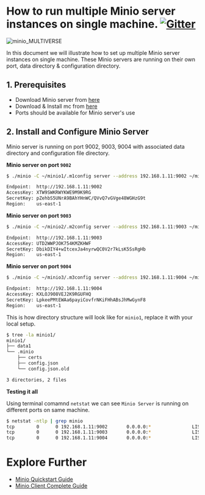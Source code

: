 # How to run multiple Minio server instances on single machine. [![Gitter](https://badges.gitter.im/Join%20Chat.svg)](https://gitter.im/minio/minio?utm_source=badge&utm_medium=badge&utm_campaign=pr-badge&utm_content=badge)

![minio_MULTIVERSE](https://github.com/minio/minio/blob/master/docs/screenshots/multiport.jpeg?raw=true)


In this document we will illustrate how to set up multiple Minio server instances on single machine. These Minio servers are running on their own port, data directory & configuration directory.

## 1. Prerequisites

* Download Minio server from [here](https://docs.minio.io/docs/minio)
* Download & Install mc from [here](https://docs.minio.io/docs/minio-client-quickstart-guide)
* Ports should be available for Minio server's use

## 2. Install and Configure Minio Server

Minio server is running on port 9002, 9003, 9004 with associated data directory and configuration file directory.

**Minio server on port ``9002``**

```sh
$ ./minio -C ~/minio1/.m1config server --address 192.168.1.11:9002 ~/minio1/data1/

Endpoint:  http://192.168.1.11:9002
AccessKey: XTW9SWKRWYKWE9M9K9RG 
SecretKey: pZehbS5UNrA9BAhYHnWC/QVvQ7vGVge48WGHzG9t 
Region:    us-east-1
```

**Minio server on port ``9003``**

```sh
$ ./minio -C ~/minio2/.m2config server --address 192.168.1.11:9003 ~/minio2/data2/                                                 

Endpoint:  http://192.168.1.11:9003
AccessKey: UTD2WWPJOK754KMZKHWF 
SecretKey: DbikDIY4+wItcexJa4nyrwQC0V2r7kLsK5SsRgHb 
Region:    us-east-1
```

**Minio server on port ``9004``**

```sh
$ ./minio -C ~/minio3/.m3config server --address 192.168.1.11:9004 ~/minio3/data3/                                                 

Endpoint:  http://192.168.1.11:9004
AccessKey: KXLOJ908VEJ2K9RGUFHQ 
SecretKey: LpkeePMtEWAa6payiCovfrNKiFHhABsJhMwGynF8 
Region:    us-east-1
```

This is how directory structure will look like for ``minio1``, replace it with your local setup.

```sh
$ tree -la minio1/
minio1/
├── data1
└── .minio
    ├── certs
    ├── config.json
    └── config.json.old

3 directories, 2 files

```
**Testing it all**

Using terminal comamnd ``netstat`` we can see ``Minio Server`` is running on different ports on same machine.

```sh
$ netstat -ntlp | grep minio
tcp        0      0 192.168.1.11:9002       0.0.0.0:*               LISTEN      29573/minio     
tcp        0      0 192.168.1.11:9003       0.0.0.0:*               LISTEN      29597/minio     
tcp        0      0 192.168.1.11:9004       0.0.0.0:*               LISTEN      29631/minio     
```


# Explore Further
* [Minio Quickstart Guide](https://docs.minio.io/docs/minio-quickstart-guide)
* [Minio Client Complete Guide](https://docs.minio.io/docs/minio-client-complete-guide)

